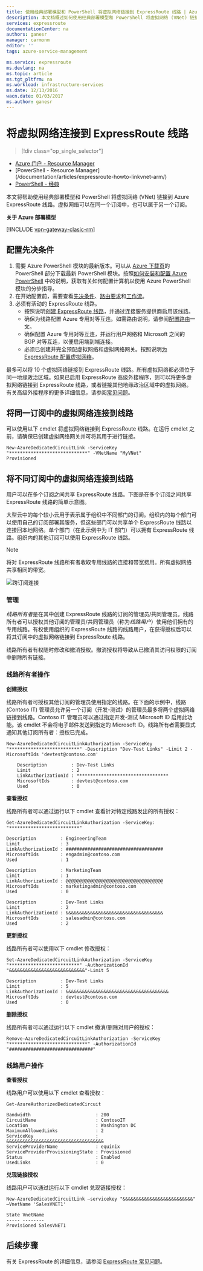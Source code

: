 ```yaml
---
title: 使用经典部署模型和 PowerShell 将虚拟网络链接到 ExpressRoute 线路 | Azure
description: 本文档概述如何使用经典部署模型和 PowerShell 将虚拟网络 (VNet) 链接到 ExpressRoute 线路。
services: expressroute
documentationCenter: na
authors: ganesr
manager: carmonm
editor: ''
tags: azure-service-management

ms.service: expressroute
ms.devlang: na
ms.topic: article
ms.tgt_pltfrm: na
ms.workload: infrastructure-services
ms.date: 12/13/2016
wacn.date: 01/03/2017
ms.author: ganesr
---
```


# 将虚拟网络连接到 ExpressRoute 线路

> [!div class="op_single_selector"]
- [Azure 门户 - Resource Manager](./expressroute-howto-linkvnet-portal-resource-manager.md)
- [PowerShell - Resource Manager] (/documentation/articles/expressroute-howto-linkvnet-arm/)  
- [PowerShell - 经典](./expressroute-howto-linkvnet-classic.md)

本文将帮助使用经典部署模型和 PowerShell 将虚拟网络 (VNet) 链接到 Azure ExpressRoute 线路。虚拟网络可以在同一个订阅中，也可以属于另一个订阅。

**关于 Azure 部署模型**

[!INCLUDE [vpn-gateway-clasic-rm](../../includes/vpn-gateway-classic-rm-include.md)]

## 配置先决条件

1. 需要 Azure PowerShell 模块的最新版本。可以从 [Azure 下载页](/downloads/)的 PowerShell 部分下载最新 PowerShell 模块。按照[如何安装和配置 Azure PowerShell](../powershell-install-configure.md) 中的说明，获取有关如何配置计算机以使用 Azure PowerShell 模块的分步指导。
2. 在开始配置前，需要查看[先决条件](./expressroute-prerequisites.md)、[路由要求](./expressroute-routing.md)和[工作流](./expressroute-workflows.md)。
3. 必须有活动的 ExpressRoute 线路。
    - 按照说明[创建 ExpressRoute 线路](./expressroute-howto-circuit-classic.md)，并通过连接服务提供商启用该线路。
    - 确保为线路配置 Azure 专用对等互连。如需路由说明，请参阅[配置路由](./expressroute-howto-routing-classic.md)一文。 
    - 确保配置 Azure 专用对等互连，并运行用户网络和 Microsoft 之间的 BGP 对等互连，以便启用端到端连接。
    - 必须已创建并完全预配虚拟网络和虚拟网络网关。按照说明[为 ExpressRoute 配置虚拟网络](./expressroute-howto-vnet-portal-classic.md)。

最多可以将 10 个虚拟网络链接到 ExpressRoute 线路。所有虚拟网络都必须位于同一地缘政治区域。如果已启用 ExpressRoute 高级外接程序，则可以将更多虚拟网络链接到 ExpressRoute 线路，或者链接其他地缘政治区域中的虚拟网络。有关高级外接程序的更多详细信息，请参阅[常见问题](./expressroute-faqs.md)。

## 将同一订阅中的虚拟网络连接到线路

可以使用以下 cmdlet 将虚拟网络链接到 ExpressRoute 线路。在运行 cmdlet 之前，请确保已创建虚拟网络网关并可将其用于进行链接。

```
New-AzureDedicatedCircuitLink -ServiceKey "*****************************" -VNetName "MyVNet"
Provisioned
```

## 将不同订阅中的虚拟网络连接到线路

用户可以在多个订阅之间共享 ExpressRoute 线路。下图是在多个订阅之间共享 ExpressRoute 线路的简单示意图。

大型云中的每个较小云用于表示属于组织中不同部门的订阅。组织内的每个部门可以使用自己的订阅部署其服务，但这些部门可以共享单个 ExpressRoute 线路以连接回本地网络。单个部门（在此示例中为 IT 部门）可以拥有 ExpressRoute 线路。组织内的其他订阅可以使用 ExpressRoute 线路。

>[!NOTE]
> 将对 ExpressRoute 线路所有者收取专用线路的连接和带宽费用。所有虚拟网络共享相同的带宽。

![跨订阅连接](./media/expressroute-howto-linkvnet-classic/cross-subscription.png)

### 管理

*线路所有者*是在其中创建 ExpressRoute 线路的订阅的管理员/共同管理员。线路所有者可以授权其他订阅的管理员/共同管理员（称为*线路用户*）使用他们拥有的专用线路。有权使用组织的 ExpressRoute 线路的线路用户，在获得授权后可以将其订阅中的虚拟网络链接到 ExpressRoute 线路。

线路所有者有权随时修改和撤消授权。撤消授权将导致从已撤消其访问权限的订阅中删除所有链接。

### 线路所有者操作 

**创建授权**

线路所有者可授权其他订阅的管理员使用指定的线路。在下面的示例中，线路 (Contoso IT) 管理员允许另一个订阅（开发-测试）的管理员最多将两个虚拟网络链接到线路。Contoso IT 管理员可以通过指定开发-测试 Microsoft ID 启用此功能。该 cmdlet 不会将电子邮件发送到指定的 Microsoft ID。线路所有者需要显式通知其他订阅所有者：授权已完成。

```
New-AzureDedicatedCircuitLinkAuthorization -ServiceKey "**************************" -Description "Dev-Test Links" -Limit 2 -MicrosoftIds 'devtest@contoso.com'

    Description         : Dev-Test Links 
    Limit               : 2 
    LinkAuthorizationId : ********************************** 
    MicrosoftIds        : devtest@contoso.com 
    Used                : 0
```

**查看授权**

线路所有者可以通过运行以下 cmdlet 查看针对特定线路发出的所有授权：

```
Get-AzureDedicatedCircuitLinkAuthorization -ServiceKey: "**************************"

Description         : EngineeringTeam 
Limit               : 3 
LinkAuthorizationId : #################################### 
MicrosoftIds        : engadmin@contoso.com 
Used                : 1 

Description         : MarketingTeam 
Limit               : 1 
LinkAuthorizationId : @@@@@@@@@@@@@@@@@@@@@@@@@@@@@@@@@@@@ 
MicrosoftIds        : marketingadmin@contoso.com 
Used                : 0 

Description         : Dev-Test Links 
Limit               : 2 
LinkAuthorizationId : &&&&&&&&&&&&&&&&&&&&&&&&&&&&&&&&&&&& 
MicrosoftIds        : salesadmin@contoso.com 
Used                : 2 
```

**更新授权**

线路所有者可以使用以下 cmdlet 修改授权：

```
Set-AzureDedicatedCircuitLinkAuthorization -ServiceKey "**************************" -AuthorizationId "&&&&&&&&&&&&&&&&&&&&&&&&&&&&"-Limit 5

Description         : Dev-Test Links 
Limit               : 5 
LinkAuthorizationId : &&&&&&&&&&&&&&&&&&&&&&&&&&&&&&&&&&&&&& 
MicrosoftIds        : devtest@contoso.com 
Used                : 0
```

**删除授权**

线路所有者可以通过运行以下 cmdlet 撤消/删除对用户的授权：

```
Remove-AzureDedicatedCircuitLinkAuthorization -ServiceKey "*****************************" -AuthorizationId "###############################"
```

### 线路用户操作

**查看授权**

线路用户可以使用以下 cmdlet 查看授权：

```
Get-AzureAuthorizedDedicatedCircuit

Bandwidth                        : 200
CircuitName                      : ContosoIT
Location                         : Washington DC
MaximumAllowedLinks              : 2
ServiceKey                       : &&&&&&&&&&&&&&&&&&&&&&&&&&&&&&&&&&&&
ServiceProviderName              : equinix
ServiceProviderProvisioningState : Provisioned
Status                           : Enabled
UsedLinks                        : 0
```

**兑现链接授权**

线路用户可以通过运行以下 cmdlet 兑现链接授权：

```
New-AzureDedicatedCircuitLink –servicekey "&&&&&&&&&&&&&&&&&&&&&&&&&&" –VnetName 'SalesVNET1'

State VnetName
----- --------
Provisioned SalesVNET1
```

## 后续步骤

有关 ExpressRoute 的详细信息，请参阅 [ExpressRoute 常见问题](./expressroute-faqs.md)。

<!---HONumber=Mooncake_1226_2016-->